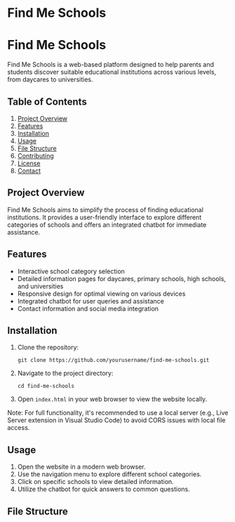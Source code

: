 # Find Me Schools
# Find Me Schools

Find Me Schools is a web-based platform designed to help parents and students discover suitable educational institutions across various levels, from daycares to universities.

## Table of Contents

1. [Project Overview](#project-overview)
2. [Features](#features)
3. [Installation](#installation)
4. [Usage](#usage)
5. [File Structure](#file-structure)
6. [Contributing](#contributing)
7. [License](#license)
8. [Contact](#contact)

## Project Overview

Find Me Schools aims to simplify the process of finding educational institutions. It provides a user-friendly interface to explore different categories of schools and offers an integrated chatbot for immediate assistance.

## Features

- Interactive school category selection
- Detailed information pages for daycares, primary schools, high schools, and universities
- Responsive design for optimal viewing on various devices
- Integrated chatbot for user queries and assistance
- Contact information and social media integration

## Installation

1. Clone the repository:
   ```
   git clone https://github.com/yourusername/find-me-schools.git
   ```
2. Navigate to the project directory:
   ```
   cd find-me-schools
   ```
3. Open `index.html` in your web browser to view the website locally.

Note: For full functionality, it's recommended to use a local server (e.g., Live Server extension in Visual Studio Code) to avoid CORS issues with local file access.

## Usage

1. Open the website in a modern web browser.
2. Use the navigation menu to explore different school categories.
3. Click on specific schools to view detailed information.
4. Utilize the chatbot for quick answers to common questions.

## File Structure
